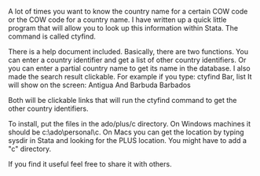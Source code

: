 A lot of times you want to know the country name for a certain COW code or the COW code for a country name. I have written up a quick little program that will allow you to look up this information within Stata. The command is called ctyfind.

There is a help document included. Basically, there are two functions. You can enter a country identifier and get a list of other country identifiers. Or you can enter a partial country name to get its name in the database. I also made the search result clickable. For example if you type:
ctyfind Bar, list
It will show on the screen:
Antigua And Barbuda
Barbados

Both will be clickable links that will run the ctyfind command to get the other country identifiers. 


To install, put the files in the ado/plus/c directory. On Windows machines it should be c:\ado\personal\c.
On Macs you can get the location by typing sysdir in Stata and looking for the PLUS location. You might have to add a "c" directory. 

If you find it useful feel free to share it with others.
